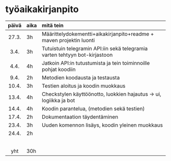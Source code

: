 # työaikakirjanpito

| päivä | aika | mitä tein  |
| :----:|:-----| :-----|
|27.3.|  3h  | Määrittelydokementti+aikakirjanpito+readme + maven projektin luonti |
|3.4. |  3h  | Tutuistuin telegramin API:iin sekä telegramia varten tehtyyn bot-kirjastoon |
|4.4. |  4h  | Jatkoin API:in tutustumista ja tein toiminnoille pohjat koodiin |
|9.4. |  2h  | Metodien koodausta ja testausta  |
|10.4.|  3h  | Testien aloitus ja koodin muokkaus |
|13.4.|  4h  | Checkstylen käyttöönotto, luokkien hajautus -> ui, logiikka ja bot | 
|14.4.|  4h	 | Koodin parantelua, (metodien sekä testien) |
|17.4.|  2h	 | Dokumentaation täydentäminen |
|23.4.|  3h	 | Uuden komennon lisäys, koodin yleinen muokkaus | 
|24.4.|	 2h	 |  |
|     |		 |  |
|     |		 |  | 
|     |		 |  |
|     |		 |  |
|     |		 |  |
| yht |  30h |  | 
